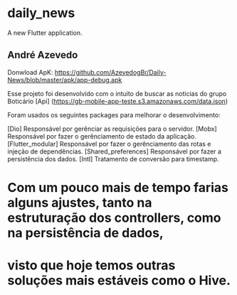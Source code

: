 # daily_news

A new Flutter application.

## André Azevedo

Donwload ApK: https://github.com/AzevedogBr/Daily-News/blob/master/apk/app-debug.apk

Esse projeto foi desenvolvido com o intuito de buscar as noticias do grupo Boticário [Api] (https://gb-mobile-app-teste.s3.amazonaws.com/data.json)

Foram usados os seguintes packages para melhorar o desenvolvimento:

[Dio] Responsável por gerênciar as requisições para o servidor.
[Mobx] Responsável por fazer o gerênciamento de estado da aplicação.
[Flutter_modular] Responsável por fazer o gerênciamento das rotas e injeção de dependências.
[Shared_preferences] Responsável por fazer a persistência dos dados.
[Intl] Tratamento de conversão para timestamp.


# Com um pouco mais de tempo farias alguns ajustes, tanto na estruturação dos controllers, como na persistência de dados,
# visto que hoje temos outras soluções mais estáveis como o Hive.



